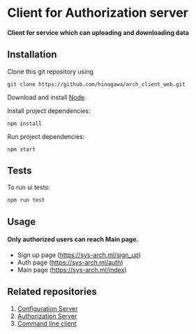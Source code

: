 # Client for Authorization server
#### Client for service which can uploading and downloading data
## Installation

Clone this git repository using

`git clone https://github.com/hinagawa/arch_client_web.git`

Download and install 
[Node](https://nodejs.org/)

Install project dependencies:

`npm install`

Run project dependencies:

`npm start`

## Tests

To run ui tests:

`npm run test`
## Usage
#### Only authorized users can reach Main page.
* Sign up page (https://sys-arch.ml/sign_up)
* Auth page (https://sys-arch.ml/auth)
* Main page (https://sys-arch.ml/index)
## Related repositories
1. [Configuration Server](https://github.com/unbrokenguy/sys-arch-conf-app)
2. [Authorization Server](https://github.com/unbrokenguy/sys-arch-auth-app)
3. [Command line client](https://github.com/unbrokenguy/sys-arch-client)
